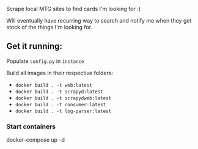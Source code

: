 Scrape local MTG sites to find cards I'm looking for :)

Will eventually have recurring way to search and notify me when they get stock of the things I'm looking for.

## Get it running:

Populate `config.py` in `instance`  

Build all images in their respective folders: 
 - `docker build . -t web:latest`
 - `docker build . -t scrapyd:latest`
 - `docker build . -t scrapydweb:latest`
 - `docker build . -t consumer:latest`
 - `docker build . -t log-parser:latest`

### Start containers
docker-compose up -d  
